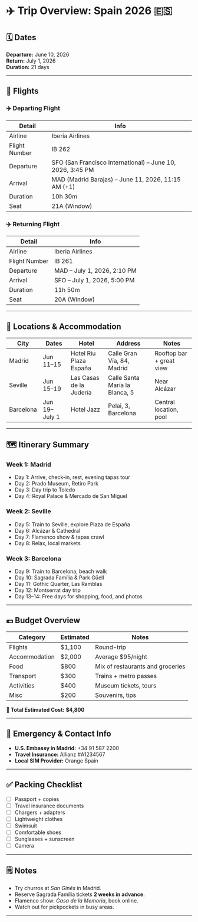 # ✈️ Trip Overview: Spain 2026 🇪🇸

## 🗓️ Dates
**Departure:** June 10, 2026  
**Return:** July 1, 2026  
**Duration:** 21 days  

---

## 🧳 Flights

### ✈️ Departing Flight
| Detail | Info |
|--------|------|
| Airline | Iberia Airlines |
| Flight Number | IB 262 |
| Departure | SFO (San Francisco International) – June 10, 2026, 3:45 PM |
| Arrival | MAD (Madrid Barajas) – June 11, 2026, 11:15 AM (+1) |
| Duration | 10h 30m |
| Seat | 21A (Window) |

### ✈️ Returning Flight
| Detail | Info |
|--------|------|
| Airline | Iberia Airlines |
| Flight Number | IB 261 |
| Departure | MAD – July 1, 2026, 2:10 PM |
| Arrival | SFO – July 1, 2026, 5:00 PM |
| Duration | 11h 50m |
| Seat | 20A (Window) |

---

## 📍 Locations & Accommodation

| City | Dates | Hotel | Address | Notes |
|------|--------|--------|----------|-------|
| Madrid | Jun 11–15 | Hotel Riu Plaza España | Calle Gran Vía, 84, Madrid | Rooftop bar + great view |
| Seville | Jun 15–19 | Las Casas de la Judería | Calle Santa María la Blanca, 5 | Near Alcázar |
| Barcelona | Jun 19–July 1 | Hotel Jazz | Pelai, 3, Barcelona | Central location, pool |

---

## 🗺️ Itinerary Summary

### **Week 1: Madrid**
- Day 1: Arrive, check-in, rest, evening tapas tour  
- Day 2: Prado Museum, Retiro Park  
- Day 3: Day trip to Toledo  
- Day 4: Royal Palace & Mercado de San Miguel  

### **Week 2: Seville**
- Day 5: Train to Seville, explore Plaza de España  
- Day 6: Alcázar & Cathedral  
- Day 7: Flamenco show & tapas crawl  
- Day 8: Relax, local markets  

### **Week 3: Barcelona**
- Day 9: Train to Barcelona, beach walk  
- Day 10: Sagrada Família & Park Güell  
- Day 11: Gothic Quarter, Las Ramblas  
- Day 12: Montserrat day trip  
- Day 13–14: Free days for shopping, food, and photos  

---

## 💶 Budget Overview

| Category | Estimated | Notes |
|-----------|------------|-------|
| Flights | $1,100 | Round-trip |
| Accommodation | $2,000 | Average $95/night |
| Food | $800 | Mix of restaurants and groceries |
| Transport | $300 | Trains + metro passes |
| Activities | $400 | Museum tickets, tours |
| Misc | $200 | Souvenirs, tips |

**🧾 Total Estimated Cost:** **$4,800**

---

## 📱 Emergency & Contact Info
- **U.S. Embassy in Madrid:** +34 91 587 2200  
- **Travel Insurance:** Allianz #A1234567  
- **Local SIM Provider:** Orange Spain  

---

## ✅ Packing Checklist
- [ ] Passport + copies  
- [ ] Travel insurance documents  
- [ ] Chargers + adapters  
- [ ] Lightweight clothes  
- [ ] Swimsuit  
- [ ] Comfortable shoes  
- [ ] Sunglasses + sunscreen  
- [ ] Camera  

---

## 🗒️ Notes
- Try churros at *San Ginés* in Madrid.  
- Reserve Sagrada Família tickets **2 weeks in advance**.  
- Flamenco show: *Casa de la Memoria*, book online.  
- Watch out for pickpockets in busy areas.

---

